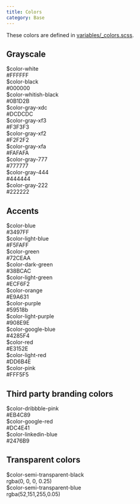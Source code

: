```yaml
---
title: Colors
category: Base
---
```


These colors are defined in [variables/_colors.scss](https://github.com/underdogio/pup/blob/master/styles/pup/variables/_colors.scss).

<section class="section">
  <h2>Grayscale</h2>

  <div class="color-block">
    <div class="color-block__color" style="background: #FFFFFF"></div>
    <div class="color-block__label">
      $color-white<br />
      #FFFFFF
    </div>
  </div>

  <div class="color-block">
    <div class="color-block__color" style="background: #000000"></div>
    <div class="color-block__label">
      $color-black<br />
      #000000
    </div>
  </div>

  <div class="color-block">
    <div class="color-block__color" style="background: #0B1D2B"></div>
    <div class="color-block__label">
      $color-whitish-black<br />
      #0B1D2B
    </div>
  </div>

  <div class="color-block">
    <div class="color-block__color" style="background: #DCDCDC"></div>
    <div class="color-block__label">
      $color-gray-xdc<br />
      #DCDCDC
    </div>
  </div>

  <div class="color-block">
    <div class="color-block__color" style="background: #F3F3F3"></div>
    <div class="color-block__label">
      $color-gray-xf3<br />
      #F3F3F3
    </div>
  </div>

  <div class="color-block">
    <div class="color-block__color" style="background: #F2F2F2"></div>
    <div class="color-block__label">
      $color-gray-xf2<br />
      #F2F2F2
    </div>
  </div>

  <div class="color-block">
    <div class="color-block__color" style="background: #FAFAFA"></div>
    <div class="color-block__label">
      $color-gray-xfa<br />
      #FAFAFA
    </div>
  </div>

  <div class="color-block">
    <div class="color-block__color" style="background: #777777"></div>
    <div class="color-block__label">
      $color-gray-777<br />
      #777777
    </div>
  </div>

  <div class="color-block">
    <div class="color-block__color" style="background: #444444"></div>
    <div class="color-block__label">
      $color-gray-444<br />
      #444444
    </div>
  </div>

  <div class="color-block">
    <div class="color-block__color" style="background: #222222"></div>
    <div class="color-block__label">
      $color-gray-222<br />
      #222222
    </div>
  </div>
</section>

<section class="section">
  <h2>Accents</h2>

  <div class="color-block">
    <div class="color-block__color" style="background: #3497FF"></div>
    <div class="color-block__label">
      $color-blue<br />
      #3497FF
    </div>
  </div>

  <div class="color-block">
    <div class="color-block__color" style="background: #F5FAFF"></div>
    <div class="color-block__label">
      $color-light-blue<br />
      #F5FAFF
    </div>
  </div>

  <div class="color-block">
    <div class="color-block__color" style="background: #72CEAA"></div>
    <div class="color-block__label">
      $color-green<br />
      #72CEAA
    </div>
  </div>

  <div class="color-block">
    <div class="color-block__color" style="background: #38BCAC"></div>
    <div class="color-block__label">
      $color-dark-green<br />
      #38BCAC
    </div>
  </div>

  <div class="color-block">
    <div class="color-block__color" style="background: #ECF6F2"></div>
    <div class="color-block__label">
      $color-light-green<br />
      #ECF6F2
    </div>
  </div>

  <div class="color-block">
    <div class="color-block__color" style="background: #E9A631"></div>
    <div class="color-block__label">
      $color-orange<br />
      #E9A631
    </div>
  </div>

  <div class="color-block">
    <div class="color-block__color" style="background: #59518b"></div>
    <div class="color-block__label">
      $color-purple<br />
      #59518b
    </div>
  </div>

  <div class="color-block">
    <div class="color-block__color" style="background: #908E9E"></div>
    <div class="color-block__label">
      $color-light-purple<br />
      #908E9E
    </div>
  </div>

  <div class="color-block">
    <div class="color-block__color" style="background: #4285F4"></div>
    <div class="color-block__label">
      $color-google-blue<br />
      #4285F4
    </div>
  </div>

  <div class="color-block">
    <div class="color-block__color" style="background: #E3152E"></div>
    <div class="color-block__label">
      $color-red<br />
      #E3152E
    </div>
  </div>

  <div class="color-block">
    <div class="color-block__color" style="background: #DD6B4E"></div>
    <div class="color-block__label">
      $color-light-red<br />
      #DD6B4E
    </div>
  </div>

  <div class="color-block">
    <div class="color-block__color" style="background: #FFF5F5"></div>
    <div class="color-block__label">
      $color-pink<br />
      #FFF5F5
    </div>
  </div>
</section>

<section class="section">
  <h2>Third party branding colors</h2>

  <div class="color-block">
    <div class="color-block__color" style="background: #EB4C89"></div>
    <div class="color-block__label">
      $color-dribbble-pink<br />
      #EB4C89
    </div>
  </div>

  <div class="color-block">
    <div class="color-block__color" style="background: #DC4E41"></div>
    <div class="color-block__label">
      $color-google-red<br />
      #DC4E41
    </div>
  </div>

  <div class="color-block">
    <div class="color-block__color" style="background: #2476B9"></div>
    <div class="color-block__label">
      $color-linkedin-blue<br />
      #2476B9
    </div>
  </div>
</section>

<section class="section">
  <h2>Transparent colors</h2>

  <div class="color-block">
    <div class="color-block__color" style="background: rgba(0, 0, 0, 0.25)"></div>
    <div class="color-block__label">
      $color-semi-transparent-black<br />
      rgba(0, 0, 0, 0.25)
    </div>
  </div>

  <div class="color-block">
    <div class="color-block__color" style="background: rgba(52,151,255,0.05)"></div>
    <div class="color-block__label">
      $color-semi-transparent-blue<br />
      rgba(52,151,255,0.05)
    </div>
  </div>
</section>
